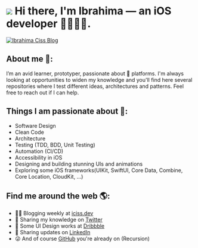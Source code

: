<h1><img src="https://media.giphy.com/media/hvRJCLFzcasrR4ia7z/giphy.gif" widh="30px"> Hi there, I'm Ibrahima — an iOS developer 📱👨🏾‍💻.</h1>

[![Ibrahima Ciss Blog](https://iciss.dev/img/meta/home.png)](https://iciss.dev)

## About me 🤔:
I’m an avid learner, prototyper, passionate about  platforms.
I'm always looking at opportunities to widen my knowledge and you'll find here several repositories where I test different ideas, architectures and patterns.
Feel free to reach out if I can help.

## Things I am passionate about 🤗:
- Software Design
- Clean Code
- Architecture
- Testing (TDD, BDD, Unit Testing)
- Automation (CI/CD)
- Accessibility in iOS
- Designing and building stunning UIs and animations
- Exploring some iOS frameworks(UIKit, SwiftUI, Core Data, Combine, Core Location, CloudKit, ...)

## Find me around the web 🌎:
- ✍🏾 Blogging weekly at [iciss.dev](https://www.iciss.dev)
- 💬 Sharing my knowledge on [Twitter](https://www.twitter.com/bionik6)
- 🎨 Some UI Design works at [Dribbble](https://dribbble.com/Bionik6)
- 💼 Sharing updates on [LinkedIn](https://www.linkedin.com/in/bionik6/)
- 😜 And of course [GitHub](https://github.com/Bionik6) you're already on (Recursion)
